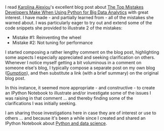 I read [Karolina Alexiou](https://www.linkedin.com/pub/ariadni-karolina-alexiou/34/657/9a3)'s excellent blog post about [The Top Mistakes Developers Make When Using Python for Big Data Analytics](https://www.airpair.com/python/posts/top-mistakes-python-big-data-analytics) with great interest. I have made - and partially learned from - all of the mistakes she warned about. I was particularly eager to try out and extend some of the code snippets she provided to illustrate 2 of the mistakes:

* Mistake #1: Reinventing the wheel
* Mistake #2: Not tuning for performance

I started composing a rather lengthy comment on the blog post, highlighting some aspects I especially appreciated and seeking clarification on others. Whenever I notice myself getting a bit voluminous in a comment on someone else's blog, I typically compose a separate post on my own blog ([Gumption](http://gumption.typepad.com)), and then substitute a link (with a brief summary) on the original blog post. 

In this instance, it seemed more appropriate - and constructive - to create an IPython Notebook to illustrate and/or investigate some of the issues I was raising in that comment ... and thereby finding some of the clarifications I was initially seeking.

I am sharing those investigations here in case they are of interest or use to others ... and because it's been a while since I created and shared an IPython Notebook about [Python and data science](http://nbviewer.ipython.org/github/gumption/Python_for_Data_Science/blob/master/Python_for_Data_Science_all.ipynb).